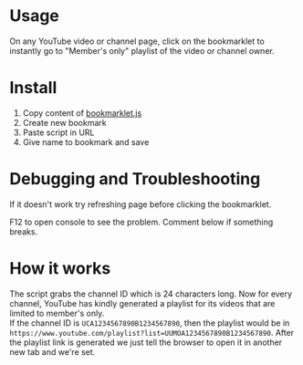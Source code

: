 # Usage
On any YouTube video or channel page, click on the bookmarklet to instantly go to "Member's only" playlist of the video or channel owner.

# Install
1. Copy content of [bookmarklet.js](#file-bookmarklet-js)
2. Create new bookmark  
3. Paste script in URL
4. Give name to bookmark and save


# Debugging and Troubleshooting
If it doesn't work try refreshing page before clicking the bookmarklet.  

F12 to open console to see the problem. Comment below if something breaks.

# How it works
The script grabs the channel ID which is 24 characters long.
Now for every channel, YouTube has kindly generated a playlist for its videos that are limited to member's only.  
If the channel ID is `UCA1234567890B1234567890`, then the playlist would be in `https://www.youtube.com/playlist?list=UUMOA1234567890B1234567890`. 
After the playlist link is generated we just tell the browser to open it in another new tab and we're set.  